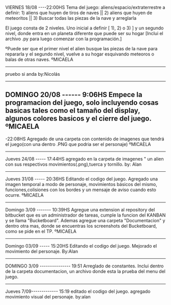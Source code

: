 ﻿VIERNES 18/08 ----22:00HS
Tema del juego: aliens/espacio/extraterrestre
a definir: 1) aliens que huyen de tiros de naves || 2) aliens que huyen de meteoritos ||                  3) Buscar todas las piezas de la nave y arreglarla

El juego consta de 2 niveles. Uno inicial a definir [ 1), 2) o 3) ] y un segundo nivel, donde entra en un planeta diferente que puede ser su hogar
[Inclui el archivo .py para luego comenzar con la programación.]

ºPuede ser que el primer nivel el alien busque las piezas de la nave para repararla y el segundo nivel, vuelve a su hogar esquivando meteoros o balas de otras naves.
ºMICAELA
**********************************************************
pruebo si anda
by:Nicolás
**********************************************************
DOMINGO 20/08 ------ 9:06HS
Empece la programacion del juego, solo incluyendo cosas basicas tales como el tamaño del display, algunos colores basicos y el cierre del juego.
ºMICAELA
-
-22:08HS
Agregado de una carpeta con contenido de imagenes que tendrá el juego(con una dentro .PNG que podria ser el personaje)
ºMICAELA 
***********************************************************
Jueves 24/08 ----- 17:44HS
agregado en la carpeta de imagenes " un alien con sus respectivos movimientos(.png),tuerca y tornillo.
by: Alan
**********************************************************
Jueves 31/08 ----- 20:36HS
Editando el codigo del juego. Agregado una imagen temporal a modo de personaje, movimientos básicos del mismo, funciones,colisiones con los bordes y un mensaje de aviso cuando esto ocurre.
ºMICAELA
***********************************************************
Domingo 3/09 ------- 10:39HS
Agregue una extension al repository del bitbucket que es un administrador de tareas, cumple la funcion del KANBAN y se llama "Bucketboard". Ademas agregue una carpeta "Documentacion" y dentro otra mas, donde se encuentras los screenshots del Bucketboard, como se pide en el TP.
ºMICAELA
*********************************************************
Domingo 03/09 ----- 15:20HS
Editando el codigo del juego. Mejorado el movimiento del personaje.
By:Alan
************************************************
DOMINGO 3/09 --------------- 19:51
Arreglado de constantes. Inclui dentro de la carpeta documentacion, un archivo donde esta la prueba del menu del juego.
***********************************************
Jueves 7/09------------- 15:19
editado el codigo del juego. agregado movimiento visual del personaje.
by:alan